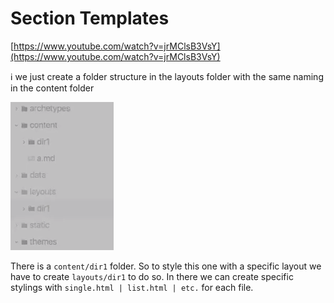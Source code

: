 # Section Templates

[https://www.youtube.com/watch?v=jrMClsB3VsY](https://www.youtube.com/watch?v=jrMClsB3VsY)

ℹ️ we just create a folder structure in the layouts folder with the same naming in the content folder

![Section Templates/Untitled.png](./SectionTemplates/Untitled.png)

There is a `content/dir1` folder. So to style this one with a specific layout we have to create `layouts/dir1` to do so. In there we can create specific stylings with `single.html | list.html | etc.` for each file.
